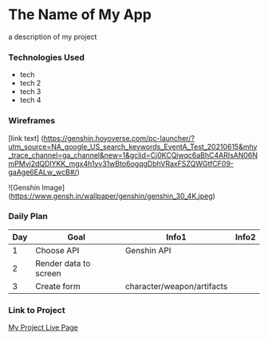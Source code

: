 # The Name of My App

a description of my project

### Technologies Used

- tech
- tech 2
- tech 3
- tech 4

### Wireframes

[link text] (https://genshin.hoyoverse.com/pc-launcher/?utm_source=NA_google_US_search_keywords_EventA_Test_20210615&mhy_trace_channel=ga_channel&new=1&gclid=Cj0KCQjwqc6aBhC4ARIsAN06NmPMvj2dQDlYKK_mgx4h1yv31wBto6ogqgDbhVRaxFSZQWGtfCF09-gaAge6EALw_wcB#/)

![Genshin Image] (https://www.gensh.in/wallpaper/genshin/genshin_30_4K.jpeg)

### Daily Plan

| Day | Goal | Info1| Info2 |
|-----|------|------|-------|
| 1 | Choose API | Genshin API | 
| 2 | Render data to screen |
| 3 | Create form | character/weapon/artifacts |

### Link to Project
[My Project Live Page](https://projectone-sepia.vercel.app/)
